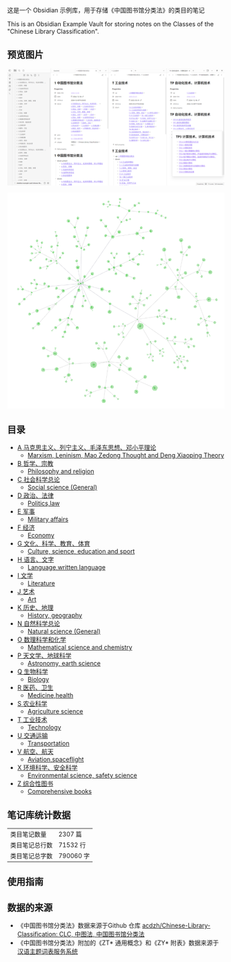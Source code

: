
这是一个 Obsidian 示例库，用于存储《中国图书馆分类法》的类目的笔记

This is an Obsidian Example Vault for storing notes on the Classes of the "Chinese Library Classification".

## 预览图片

![assets/preview-2025-05-31-p01.png](assets/preview-2025-05-31-p01.png)

![assets/preview-03.png](assets/preview-04.png)

## 目录

- [A 马克思主义、列宁主义、毛泽东思想、邓小平理论](<1 中国图书馆分类法/A 马克思主义、列宁主义、毛泽东思想、邓小平理论.md>)
	- [Marxism, Leninism, Mao Zedong Thought and Deng Xiaoping Theory](<1 中国图书馆分类法/A 马克思主义、列宁主义、毛泽东思想、邓小平理论.md>)
- [B 哲学、宗教](<1 中国图书馆分类法/B 哲学、宗教.md>)
	- [Philosophy and religion](<1 中国图书馆分类法/B 哲学、宗教.md>)
- [C 社会科学总论](<1 中国图书馆分类法/C 社会科学总论.md>)
	- [Social science (General)](<1 中国图书馆分类法/C 社会科学总论.md>)
- [D 政治、法律](<1 中国图书馆分类法/D 政治、法律.md>)
	- [Politics,law](<1 中国图书馆分类法/D 政治、法律.md>)
- [E 军事](<1 中国图书馆分类法/E 军事.md>)
	- [Military affairs](<1 中国图书馆分类法/E 军事.md>)
- [F 经济](<1 中国图书馆分类法/F 经济.md>)
	- [Economy](<1 中国图书馆分类法/F 经济.md>)
- [G 文化、科学、教育、体育](<1 中国图书馆分类法/G 文化、科学、教育、体育.md>)
	- [Culture, science, education and sport](<1 中国图书馆分类法/G 文化、科学、教育、体育.md>)
- [H 语言、文字](<1 中国图书馆分类法/H 语言、文字.md>)
	- [Language,written language](<1 中国图书馆分类法/H 语言、文字.md>)
- [I 文学](<1 中国图书馆分类法/I 文学.md>)
	- [Literature](<1 中国图书馆分类法/I 文学.md>)
- [J 艺术](<1 中国图书馆分类法/J 艺术.md>)
	- [Art](<1 中国图书馆分类法/J 艺术.md>)
- [K 历史、地理](<1 中国图书馆分类法/K 历史、地理.md>)
	- [History, geography](<1 中国图书馆分类法/K 历史、地理.md>)
- [N 自然科学总论](<1 中国图书馆分类法/N 自然科学总论.md>)
	- [Natural science (General)](<1 中国图书馆分类法/N 自然科学总论.md>)
- [O 数理科学和化学](<1 中国图书馆分类法/O 数理科学和化学.md>)
	- [Mathematical science and chemistry](<1 中国图书馆分类法/O 数理科学和化学.md>)
- [P 天文学、地球科学](<1 中国图书馆分类法/P 天文学、地球科学.md>)
	- [Astronomy, earth science](<1 中国图书馆分类法/P 天文学、地球科学.md>)
- [Q 生物科学](<1 中国图书馆分类法/Q 生物科学.md>)
	- [Biology](<1 中国图书馆分类法/Q 生物科学.md>)
- [R 医药、卫生](<1 中国图书馆分类法/R 医药、卫生.md>)
	- [Medicine,health](<1 中国图书馆分类法/R 医药、卫生.md>)
- [S 农业科学](<1 中国图书馆分类法/S 农业科学.md>)
	- [Agriculture science](<1 中国图书馆分类法/S 农业科学.md>)
- [T 工业技术](<1 中国图书馆分类法/T 工业技术.md>)
	- [Technology](<1 中国图书馆分类法/T 工业技术.md>)
- [U 交通运输](<1 中国图书馆分类法/U 交通运输.md>)
	- [Transportation](<1 中国图书馆分类法/U 交通运输.md>)
- [V 航空、航天](<1 中国图书馆分类法/V 航空、航天.md>)
	- [Aviation,spaceflight](<1 中国图书馆分类法/V 航空、航天.md>)
- [X 环境科学、安全科学](<1 中国图书馆分类法/X 环境科学、安全科学.md>)
	- [Environmental science, safety science](<1 中国图书馆分类法/X 环境科学、安全科学.md>)
- [Z 综合性图书](<1 中国图书馆分类法/Z 综合性图书.md>)
	- [Comprehensive books](<1 中国图书馆分类法/Z 综合性图书.md>)

## 笔记库统计数据


|         |          |
| ------- | -------- |
| 类目笔记数量  | 2307 篇   |
| 类目笔记总行数 | 71532 行  |
| 类目笔记总字数 | 790060 字 |

## 使用指南



## 数据的来源

- 《中国图书馆分类法》数据来源于Github 仓库 [acdzh/Chinese-Library-Classification: CLC, 中图法, 中国图书馆分类法](https://github.com/acdzh/Chinese-Library-Classification)
- 《中国图书馆分类法》附加的《ZT* 通用概念》和《ZY* 附表》数据来源于 [汉语主题词表服务系统](https://ct.istic.ac.cn/site/organize/index)
